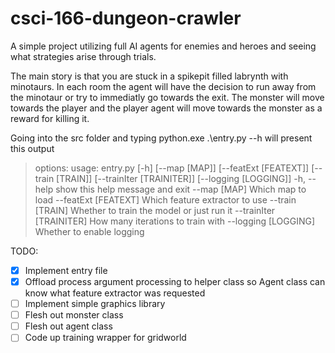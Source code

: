 # csci-166-dungeon-crawler

A simple project utilizing full AI agents for enemies and heroes and seeing what strategies arise through trials.

The main story is that you are stuck in a spikepit filled labrynth with minotaurs. In each room the agent will have the decision to run away from the minotaur or try to immediatly go towards the exit. The monster will move towards the player and the player agent will move towards the monster as a reward for killing it.


Going into the src folder and typing python.exe .\entry.py --h will present this output

>options:
>usage: entry.py [-h] [--map [MAP]] [--featExt [FEATEXT]] [--train [TRAIN]] [--trainIter [TRAINITER]] [--logging [LOGGING]]
>  -h, --help            show this help message and exit
>  --map [MAP]           Which map to load
>  --featExt [FEATEXT]   Which feature extractor to use
>  --train [TRAIN]       Whether to train the model or just run it
>  --trainIter [TRAINITER]
>                        How many iterations to train with
> --logging [LOGGING]   Whether to enable logging

TODO:

- [x] Implement entry file
- [x] Offload process argument processing to helper class so Agent class can know what feature extractor was requested
- [ ] Implement simple graphics library
- [ ] Flesh out monster class
- [ ] Flesh out agent class
- [ ] Code up training wrapper for gridworld
